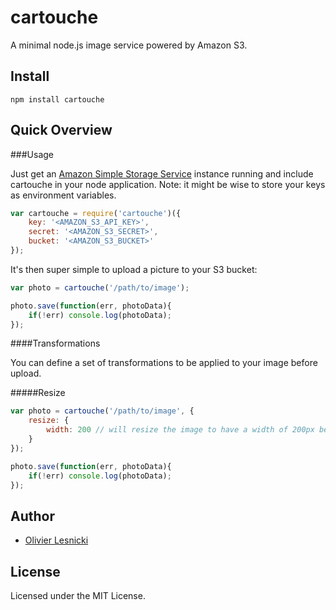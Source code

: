 cartouche
=========

A minimal node.js image service powered by Amazon S3.

Install
-------

	npm install cartouche

Quick Overview
--------------

###Usage

Just get an [Amazon Simple Storage Service](http://aws.amazon.com/documentation/s3/) instance running and include cartouche in your node application. Note: it might be wise to store your keys as environment variables.

`````javascript
var cartouche = require('cartouche')({
    key: '<AMAZON_S3_API_KEY>',
    secret: '<AMAZON_S3_SECRET>',
    bucket: '<AMAZON_S3_BUCKET>'	
});
`````

It's then super simple to upload a picture to your S3 bucket:

`````javascript
var photo = cartouche('/path/to/image');

photo.save(function(err, photoData){
	if(!err) console.log(photoData);
});
`````

####Transformations

You can define a set of transformations to be applied to your image before upload.

#####Resize

`````javascript
var photo = cartouche('/path/to/image', {
	resize: {
		width: 200 // will resize the image to have a width of 200px before uploading it
	}
});

photo.save(function(err, photoData){
	if(!err) console.log(photoData);
});
`````

Author
------

* [Olivier Lesnicki](https://github.com/olivierlesnicki)


License
-------

Licensed under the MIT License.